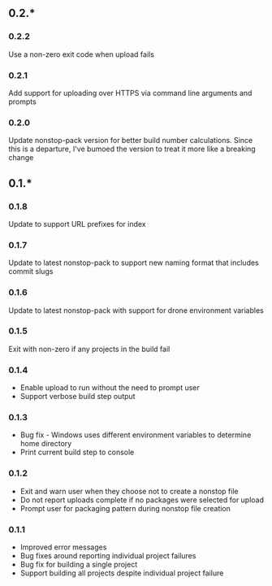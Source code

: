 ## 0.2.*

### 0.2.2
Use a non-zero exit code when upload fails

### 0.2.1
Add support for uploading over HTTPS via command line arguments and prompts

### 0.2.0
Update nonstop-pack version for better build number calculations. Since this is a departure, I've bumoed the version to treat it more like a breaking change

## 0.1.*

### 0.1.8
Update to support URL prefixes for index

### 0.1.7
Update to latest nonstop-pack to support new naming format that includes commit slugs

### 0.1.6
Update to latest nonstop-pack with support for drone environment variables

### 0.1.5
Exit with non-zero if any projects in the build fail

### 0.1.4
 * Enable upload to run without the need to prompt user
 * Support verbose build step output

### 0.1.3

 * Bug fix - Windows uses different environment variables to determine home directory
 * Print current build step to console

### 0.1.2

 * Exit and warn user when they choose not to create a nonstop file
 * Do not report uploads complete if no packages were selected for upload
 * Prompt user for packaging pattern during nonstop file creation

### 0.1.1

 * Improved error messages
 * Bug fixes around reporting individual project failures
 * Bug fix for building a single project
 * Support building all projects despite individual project failure
